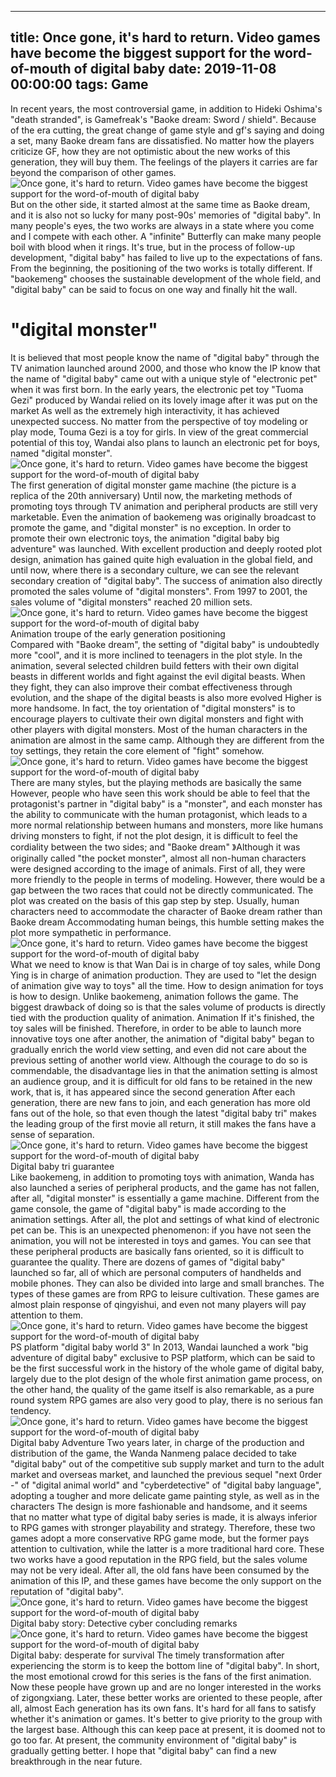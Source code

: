 
---
title: Once gone, it's hard to return. Video games have become the biggest support for the word-of-mouth of digital baby
date: 2019-11-08 00:00:00
tags:  Game
---
In recent years, the most controversial game, in addition to Hideki Oshima's "death stranded", is Gamefreak's "Baoke dream: Sword / shield". Because of the era cutting, the great change of game style and gf's saying and doing a set, many Baoke dream fans are dissatisfied. No matter how the players criticize GF, how they are not optimistic about the new works of this generation, they will buy them. The feelings of the players it carries are far beyond the comparison of other games.
![Once gone, it's hard to return. Video games have become the biggest support for the word-of-mouth of digital baby](005bdfb7b1c04280aa523fc15350894f.jpg)
But on the other side, it started almost at the same time as Baoke dream, and it is also not so lucky for many post-90s' memories of "digital baby". In many people's eyes, the two works are always in a state where you come and I compete with each other. A "infinite" Butterfly can make many people boil with blood when it rings. It's true, but in the process of follow-up development, "digital baby" has failed to live up to the expectations of fans. From the beginning, the positioning of the two works is totally different. If "baokemeng" chooses the sustainable development of the whole field, and "digital baby" can be said to focus on one way and finally hit the wall.
#  "digital monster"
It is believed that most people know the name of "digital baby" through the TV animation launched around 2000, and those who know the IP know that the name of "digital baby" came out with a unique style of "electronic pet" when it was first born. In the early years, the electronic pet toy "Tuoma Gezi" produced by Wandai relied on its lovely image after it was put on the market As well as the extremely high interactivity, it has achieved unexpected success. No matter from the perspective of toy modeling or play mode, Touma Gezi is a toy for girls. In view of the great commercial potential of this toy, Wandai also plans to launch an electronic pet for boys, named "digital monster".
![Once gone, it's hard to return. Video games have become the biggest support for the word-of-mouth of digital baby](39f5988ecebe475f82515b114e45f2a0.jpg)
The first generation of digital monster game machine (the picture is a replica of the 20th anniversary)
Until now, the marketing methods of promoting toys through TV animation and peripheral products are still very marketable. Even the animation of baokemeng was originally broadcast to promote the game, and "digital monster" is no exception. In order to promote their own electronic toys, the animation "digital baby big adventure" was launched. With excellent production and deeply rooted plot design, animation has gained quite high evaluation in the global field, and until now, where there is a secondary culture, we can see the relevant secondary creation of "digital baby". The success of animation also directly promoted the sales volume of "digital monsters". From 1997 to 2001, the sales volume of "digital monsters" reached 20 million sets.
![Once gone, it's hard to return. Video games have become the biggest support for the word-of-mouth of digital baby](54946b124e18405da6ec192015897965.jpg)
Animation troupe of the early generation
    positioning   
Compared with "Baoke dream", the setting of "digital baby" is undoubtedly more "cool", and it is more inclined to teenagers in the plot style. In the animation, several selected children build fetters with their own digital beasts in different worlds and fight against the evil digital beasts. When they fight, they can also improve their combat effectiveness through evolution, and the shape of the digital beasts is also more evolved Higher is more handsome. In fact, the toy orientation of "digital monsters" is to encourage players to cultivate their own digital monsters and fight with other players with digital monsters. Most of the human characters in the animation are almost in the same camp. Although they are different from the toy settings, they retain the core element of "fight" somehow.
![Once gone, it's hard to return. Video games have become the biggest support for the word-of-mouth of digital baby](d338069ac89d4ce5856ef21190e59726.jpg)
There are many styles, but the playing methods are basically the same
However, people who have seen this work should be able to feel that the protagonist's partner in "digital baby" is a "monster", and each monster has the ability to communicate with the human protagonist, which leads to a more normal relationship between humans and monsters, more like humans driving monsters to fight, if not the plot design, it is difficult to feel the cordiality between the two sides; and "Baoke dream" 》Although it was originally called "the pocket monster", almost all non-human characters were designed according to the image of animals. First of all, they were more friendly to the people in terms of modeling. However, there would be a gap between the two races that could not be directly communicated. The plot was created on the basis of this gap step by step. Usually, human characters need to accommodate the character of Baoke dream rather than Baoke dream Accommodating human beings, this humble setting makes the plot more sympathetic in performance.
![Once gone, it's hard to return. Video games have become the biggest support for the word-of-mouth of digital baby](a83d17b10deb4e19885e0e91fbab5506.jpg)
What we need to know is that Wan Dai is in charge of toy sales, while Dong Ying is in charge of animation production. They are used to "let the design of animation give way to toys" all the time. How to design animation for toys is how to design. Unlike baokemeng, animation follows the game. The biggest drawback of doing so is that the sales volume of products is directly tied with the production quality of animation. Animation If it's finished, the toy sales will be finished. Therefore, in order to be able to launch more innovative toys one after another, the animation of "digital baby" began to gradually enrich the world view setting, and even did not care about the previous setting of another world view. Although the courage to do so is commendable, the disadvantage lies in that the animation setting is almost an audience group, and it is difficult for old fans to be retained in the new work, that is, it has appeared since the second generation After each generation, there are new fans to join, and each generation has more old fans out of the hole, so that even though the latest "digital baby tri" makes the leading group of the first movie all return, it still makes the fans have a sense of separation.
![Once gone, it's hard to return. Video games have become the biggest support for the word-of-mouth of digital baby](c8a8fef2cfb24c94ae981a74807184d6.jpg)
Digital baby tri
    guarantee   
Like baokemeng, in addition to promoting toys with animation, Wanda has also launched a series of peripheral products, and the game has not fallen, after all, "digital monster" is essentially a game machine. Different from the game console, the game of "digital baby" is made according to the animation settings. After all, the plot and settings of what kind of electronic pet can be. This is an unexpected phenomenon: if you have not seen the animation, you will not be interested in toys and games. You can see that these peripheral products are basically fans oriented, so it is difficult to guarantee the quality. There are dozens of games of "digital baby" launched so far, all of which are personal computers of handhelds and mobile phones. They can also be divided into large and small branches. The types of these games are from RPG to leisure cultivation. These games are almost plain response of qingyishui, and even not many players will pay attention to them.
![Once gone, it's hard to return. Video games have become the biggest support for the word-of-mouth of digital baby](a7353c8d02414c99860b3f2c3c4dc4c4.jpg)
PS platform "digital baby world 3"
In 2013, Wandai launched a work "big adventure of digital baby" exclusive to PSP platform, which can be said to be the first successful work in the history of the whole game of digital baby, largely due to the plot design of the whole first animation game process, on the other hand, the quality of the game itself is also remarkable, as a pure round system RPG games are also very good to play, there is no serious fan tendency.
![Once gone, it's hard to return. Video games have become the biggest support for the word-of-mouth of digital baby](738fba36318c4baebabca54b3cddc563.jpg)
Digital baby Adventure
Two years later, in charge of the production and distribution of the game, the Wanda Nanmeng palace decided to take "digital baby" out of the competitive sub supply market and turn to the adult market and overseas market, and launched the previous sequel "next 0rder -" of "digital animal world" and "cyberdetective" of "digital baby language", adopting a tougher and more delicate game painting style, as well as in the characters The design is more fashionable and handsome, and it seems that no matter what type of digital baby series is made, it is always inferior to RPG games with stronger playability and strategy. Therefore, these two games adopt a more conservative RPG game mode, but the former pays attention to cultivation, while the latter is a more traditional hard core. These two works have a good reputation in the RPG field, but the sales volume may not be very ideal. After all, the old fans have been consumed by the animation of this IP, and these games have become the only support on the reputation of "digital baby".
![Once gone, it's hard to return. Video games have become the biggest support for the word-of-mouth of digital baby](2325196b7e0c428a8d51c640ab4740a3.jpg)
Digital baby story: Detective cyber
    concluding remarks  
![Once gone, it's hard to return. Video games have become the biggest support for the word-of-mouth of digital baby](81de7a083ceb42bc8cf94f29b830b394.jpg)
Digital baby: desperate for survival
The timely transformation after experiencing the storm is to keep the bottom line of "digital baby". In short, the most emotional crowd for this series is the fans of the first animation. Now these people have grown up and are no longer interested in the works of zigongxiang. Later, these better works are oriented to these people, after all, almost Each generation has its own fans. It's hard for all fans to satisfy whether it's animation or games. It's better to give priority to the group with the largest base. Although this can keep pace at present, it is doomed not to go too far. At present, the community environment of "digital baby" is gradually getting better. I hope that "digital baby" can find a new breakthrough in the near future.